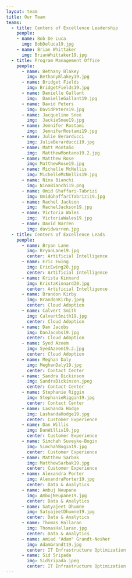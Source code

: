 ```yaml
---
layout: team
title: Our Team
teams:
  - title: Centers of Excellence Leadership
    people:
    - name: Bob De Luca
      img: BobDeluca19.jpg 
    - name: Brian Whittaker
      img: BrianWhittaker19.jpg 
  - title: Program Management Office
    people:
      - name: Bethany Blakey
        img: BethanyBlakey19.jpg
      - name: Bridget Fields
        img: BridgetFields19.jpg
      - name: Danielle Gallant
        img:  DanielleGallant19.jpg
      - name: David Peters
        img: DavidPeters19.jpg
      - name: Jacqueline Snee
        img:  JackieSnee19.jpg
      - name: Jennifer Rostami
        img:  JenniferRostami19.jpg
      - name: Julie Berarducci
        img: JulieBerarducci19.jpg
      - name: Matt Montaño
        img:  MatthewMontano19.2.jpg
      - name: Matthew Rose
        img: MatthewRose19.jpg
      - name: Michelle McNellis
        img: MichelleMcNellis19.jpg
      - name: Nina Bianchi
        img: NinaBianchi19.png
      - name: Omid Ghaffari-Tabrizi
        img: OmidGhaffariTabrizi19.jpg
      - name: Rachel Jackson
        img:  RachelJackson19.jpg
      - name: Victoria Wales
        img:  VictoriaWales19.jpg
      - name: David Warren
        img: davidwarren.jpg
  - title: Centers of Excellence Leads
    people:
      - name: Bryan Lane
        img: BryanLane19.jpg 
        center: Artificial Intelligence
      - name: Eric Ewing
        img: EricEwing20.jpg
        center: Artificial Intelligence
      - name: Krista Kinnard
        img: KristaKinnard20.jpg 
        center: Artificial Intelligence
      - name: Brandon Kirby
        img: BrandonKirby.jpeg
        center: Cloud Adoption
      - name: Calvert Smith
        img: CalvertSmith19.jpg
        center: Cloud Adoption
      - name: Dan Jacobs
        img: DanJacobs19.jpg
        center: Cloud Adoption
      - name: Syed Azeem
        img: SyedAzeem19.2.jpg
        center: Cloud Adoption
      - name: Meghan Daly
        img: MeghanDaly19.jpg
        center: Contact Center
      - name: Sandra Dickinson
        img: SandraDickinson.jpeg
        center: Contact Center   
      - name: Stephanie Riggin
        img: StephanieRiggin19.jpg
        center: Contact Center
      - name: Lashanda Hodge
        img: LashandaHodge19.jpg
        center: Customer Experience
      - name: Dan Willis
        img: DanWillis19.jpg
        center: Customer Experience
      - name: Simchah Suveyke-Bogin
        img: SimchahBogin19.jpg
        center: Customer Experience
      - name: Matthew Sarbak
        img: MatthewSarbak19.jpg
        center: Customer Experience
      - name: Alexandra Porter
        img: AlexandraPorter19.jpg 
        center: Data & Analytics
      - name: Ambuj Neupane
        img: AmbujNeupane19.jpg
        center: Data & Analytics
      - name: Satyajeet Dhumne
        img: SatyajeetDhumne19.jpg
        center: Data & Analytics
      - name: Thomas Hallaran
        img: ThomasHallaran.jpg
        center: Data & Analytics
      - name: Amiad "Adam" Grandt-Nesher
        img: AdamGrandt19.jpg
        center: IT Infrastructure Optimization
      - name: Sid Sripada
        img: SidSripada.jpeg
        center: IT Infrastructure Optimization
---
```

